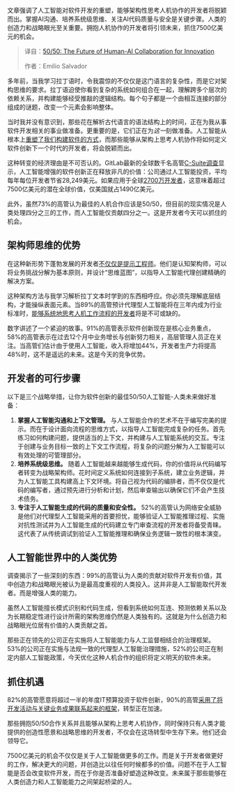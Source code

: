 
<!--
title: 50/50：人机协作，驱动创新未来
cover: https://cdn.thenewstack.io/media/2025/07/124175d2-collaboration.jpg
summary: 文章强调了人工智能对软件开发的重塑，能够架构性思考人机协作的开发者将脱颖而出。掌握AI沟通、培养系统级思维、关注AI代码质量与安全是关键步骤。人类的创造力和战略眼光至关重要。拥抱人机协作的开发者将引领未来，抓住7500亿美元的机会。
-->

文章强调了人工智能对软件开发的重塑，能够架构性思考人机协作的开发者将脱颖而出。掌握AI沟通、培养系统级思维、关注AI代码质量与安全是关键步骤。人类的创造力和战略眼光至关重要。拥抱人机协作的开发者将引领未来，抓住7500亿美元的机会。

> 译自：[50/50: The Future of Human-AI Collaboration for Innovation](https://thenewstack.io/50-50-the-future-of-human-ai-collaboration-for-innovation/)
> 
> 作者：Emilio Salvador

多年前，当我学习拉丁语时，令我震惊的不仅仅是这门语言的复杂性，而是它对架构思维的要求。拉丁语迫使你看到复杂的系统如何组合在一起，理解跨多个层次的依赖关系，并构建能够经受推敲的逻辑结构。每个句子都是一个由相互连接的部分组成的谜题，改变一个元素会影响整体。

当时我并没有意识到，那些花在解析古代语言的语法结构上的时间，正在为我从事软件开发相关的事业做准备。更重要的是，它们正在为*这一*刻做准备。人工智能从根本上[重塑了我们构建软件的方式](https://thenewstack.io/how-ai-is-reshaping-the-software-development-life-cycle/)，而那些能够从架构上思考人机协作将如何定义软件创新下一个时代的开发者，将会脱颖而出。

这种转变的经济理由是不可否认的。GitLab最新的全球数千名高管[C-Suite调查](https://about.gitlab.com/software-innovation-report/)显示，人工智能增强的软件创新正在释放非凡的价值：公司通过人工智能投资，平均每年每位开发者节省28,249美元。如果应用于全球[2700万开发者](https://evansdata.com/press/viewRelease.php?pressID=365)，这意味着超过7500亿美元的潜在全球价值，仅美国就占1490亿美元。

此外，虽然73%的高管认为最佳的人机合作应该是50/50，但目前的现实情况是人类处理四分之三的工作，而人工智能仅贡献四分之一。这是开发者今天可以抓住的机会。

## **架构师思维的优势**

在这种新形势下蓬勃发展的开发者[不仅仅是提示工程师](https://thenewstack.io/ai-adoptions-critical-component-intentionality/)。他们是认知架构师，可以将业务挑战分解为基本原则，并设计“思维蓝图”，以指导人工智能代理创建精确的解决方案。

这种架构方法与我学习解析拉丁文本时学到的东西相呼应。你必须先理解底层结构，才能操纵表面元素。当89%的高管预计代理型人工智能将在三年内成为行业标准时，[能够系统地思考人机工作流程的开发者](https://thenewstack.io/prepare-developers-for-integrating-ai-into-their-workflows/)将是不可或缺的。

数字讲述了一个紧迫的故事。91%的高管表示软件创新现在是核心业务重点，58%的高管表示在过去12个月中业务增长与创新努力相关，高层管理人员正在关注。当高管们估计由于使用人工智能，收入将增加44%，开发者生产力将提高48%时，这不是遥远的未来。这是今天的竞争优势。

## **开发者的可行步骤**

以下是三个战略举措，让你为软件创新的最佳50/50人工智能-人类未来做好准备：

1. **掌握人工智能沟通和上下文管理。** 与人工智能合作的艺术不在于编写完美的提示。而在于设计面向流程的思维方式，以指导人工智能完成复杂的任务。首先练习如何构建问题，提供适当的上下文，并构建与人工智能系统的交互。专注于创建与业务目标一致的上下文工作流程，将复杂的问题分解为人工智能可以有效处理的可管理部分。
2. **培养系统级思维。** 随着人工智能越来越能够生成代码，你的价值将从代码编写者转变为战略架构师。花时间定义系统如何连接到子系统，建立业务逻辑，并为人工智能工具构建高上下文环境。将自己视为代码的编排者，而不仅仅是代码的编写者，通过预先进行分析和计划，然后审查输出以确保它们不会产生技术债务。
3. **专注于人工智能生成的代码的质量和安全性。** 52%的高管认为网络安全威胁是他们对代理型人工智能采用的首要担忧，能够验证人工智能推理过程、实施对抗性测试并为人工智能生成的代码建立专门审查流程的开发者将备受青睐。这代表了从传统调试到验证人工智能推理和确保业务逻辑一致性的根本演变。

## **人工智能世界中的人类优势**

调查揭示了一些深刻的东西：99%的高管认为人类的贡献对软件开发有价值，其中创造力和战略眼光被认为是最高度重视的人类投入。这并非是人工智能取代开发者。而是增强人类的能力。

虽然人工智能擅长模式识别和代码生成，但看到系统如何互连、预测依赖关系以及为长期稳定性进行设计所需的架构思维仍然是人类独有的。这就是为什么创造力和战略眼光位居有价值的人类贡献之首。

那些正在领先的公司正在实施将人工智能能力与人工监督相结合的治理框架。53%的公司正在实施与法规一致的代理型人工智能治理措施，52%的公司正在制定内部人工智能政策，今天优化这种人机合作的组织将定义明天的软件未来。

## **抓住机遇**

82%的高管愿意将超过一半的年度IT预算投资于软件创新，90%的高管[采用了将开发活动与关键业务成果联系起来的框架](https://thenewstack.io/accelerate-ai-adoption-7-strategies-for-developers/)，转型正在加速。

那些拥抱50/50合作关系并且能够从架构上思考人机协作，同时保持只有人类才能提供的创造性愿景和战略思维的开发者，不仅会在这场转型中生存下来。他们还会领导它。

7500亿美元的机会不仅仅是关于人工智能做更多的工作。而是关于开发者做更好的工作，解决更大的问题，并创造比以往任何时候都多的价值。问题不在于人工智能是否会改变软件开发，而在于你是否准备好塑造这种改变。未来属于那些能够在人类创造力和人工智能能力之间架起桥梁的人。